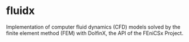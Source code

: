 # fluidx
Implementation of computer fluid dynamics (CFD) models solved by the finite element method (FEM) with DolfinX, the API of the FEniCSx Project.
